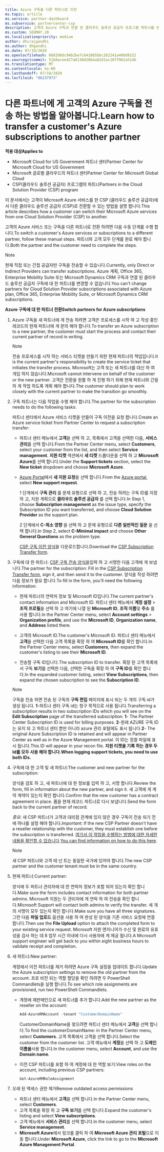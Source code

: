 ```yaml
---
title: Azure 구독을 다른 파트너로 이전
ms.topic: article
ms.service: partner-dashboard
ms.subservice: partnercenter-csp
description: 고객의 Azure 구독과 연결 된 클라우드 솔루션 공급자 프로그램 파트너를 변경 하는 방법에 대해 알아봅니다.
ms.custom: SEOMAY.20
ms.localizationpriority: medium
author: dhirajgandhi
ms.author: dhgandhi
ms.date: 07/10/2020
ms.openlocfilehash: 688208dc94b2be7c641065bbc262241a488d9152
ms.sourcegitcommit: 51b8acee427a8130d20b4a82d1ac107f962a51db
ms.translationtype: MT
ms.contentlocale: ko-KR
ms.lasthandoff: 07/10/2020
ms.locfileid: "86237973"
---
```

# <a name="learn-how-to-transfer-a-customers-azure-subscriptions-to-another-partner"></a><span data-ttu-id="c999a-103">다른 파트너에 게 고객의 Azure 구독을 전송 하는 방법을 알아봅니다.</span><span class="sxs-lookup"><span data-stu-id="c999a-103">Learn how to transfer a customer's Azure subscriptions to another partner</span></span>

<span data-ttu-id="c999a-104">**적용 대상**</span><span class="sxs-lookup"><span data-stu-id="c999a-104">**Applies to**</span></span>

- <span data-ttu-id="c999a-105">Microsoft Cloud for US Government 파트너 센터</span><span class="sxs-lookup"><span data-stu-id="c999a-105">Partner Center for Microsoft Cloud for US Government</span></span>
- <span data-ttu-id="c999a-106">Microsoft 글로벌 클라우드의 파트너 센터</span><span class="sxs-lookup"><span data-stu-id="c999a-106">Partner Center for Microsoft Global Cloud</span></span>
- <span data-ttu-id="c999a-107">CSP(클라우드 솔루션 공급자) 프로그램의 파트너</span><span class="sxs-lookup"><span data-stu-id="c999a-107">Partners in the Cloud Solution Provider (CSP) program</span></span>

<span data-ttu-id="c999a-108">이 문서에서는 고객이 Microsoft Azure 서비스를 한 CSP (클라우드 솔루션 공급자)에서 다른 클라우드 솔루션 공급자 (CSP)로 전환할 수 있는 방법을 설명 합니다.</span><span class="sxs-lookup"><span data-stu-id="c999a-108">This article describes how a customer can switch their Microsoft Azure services from one Cloud Solution Provider (CSP) to another.</span></span>

<span data-ttu-id="c999a-109">고객의 Azure 서비스 또는 구독을 다른 파트너로 전환 하려면 다음 수동 단계를 수행 합니다.</span><span class="sxs-lookup"><span data-stu-id="c999a-109">To switch a customer's Azure services or subscriptions to a different partner, follow these manual steps.</span></span> <span data-ttu-id="c999a-110">파트너와 고객 모두 단계를 완료 해야 합니다.</span><span class="sxs-lookup"><span data-stu-id="c999a-110">Both the partner and the customer need to complete the steps.</span></span>

>[!Note]  
><span data-ttu-id="c999a-111">현재 직접 또는 간접 공급자만 구독을 전송할 수 있습니다.</span><span class="sxs-lookup"><span data-stu-id="c999a-111">Currently, only Direct or Indirect Providers can transfer subscriptions.</span></span>
><span data-ttu-id="c999a-112">Azure 계획, Office 365, Enterprise Mobility Suite 또는 Microsoft Dynamics CRM 구독과 연결 된 클라우드 솔루션 공급자 구독에 대 한 파트너를 변경할 수 없습니다.</span><span class="sxs-lookup"><span data-stu-id="c999a-112">You can't change partners for Cloud Solution Provider subscriptions associated with Azure plan, Office 365, Enterprise Mobility Suite, or Microsoft Dynamics CRM subscriptions.</span></span>

<span data-ttu-id="c999a-113">**Azure 구독에 대 한 파트너 전환**</span><span class="sxs-lookup"><span data-stu-id="c999a-113">**Switch partners for Azure subscriptions**</span></span>

1. <span data-ttu-id="c999a-114">Azure 구독을 새 파트너에 게 전송 하려면 고객은 프로세스를 시작 하 고 작성 중인 레코드의 현재 파트너에 게 문의 해야 합니다.</span><span class="sxs-lookup"><span data-stu-id="c999a-114">To transfer an Azure subscription to a new partner, the customer must start the process and contact their current partner of record in writing.</span></span>

   >[!Note]
   ><span data-ttu-id="c999a-115">전송 프로세스를 시작 하는 서비스 티켓을 만들기 위한 현재 파트너의 책임입니다.</span><span class="sxs-lookup"><span data-stu-id="c999a-115">It is the current partner's responsibility to create the service ticket that initiates the transfer process.</span></span> <span data-ttu-id="c999a-116">Microsoft는 고객 또는 새 파트너를 대신 하 여 개입 하지 않습니다.</span><span class="sxs-lookup"><span data-stu-id="c999a-116">Microsoft cannot intervene on behalf of the customer or the new partner.</span></span> <span data-ttu-id="c999a-117">고객은 전환을 원활 하 게 진행 하기 위해 현재 파트너와 긴밀 하 게 작업 하도록 계획 해야 합니다.</span><span class="sxs-lookup"><span data-stu-id="c999a-117">The customer should plan to work closely with the current partner to make the transition go smoothly.</span></span>

2. <span data-ttu-id="c999a-118">구독 파트너는 다음 작업을 수행 해야 합니다.</span><span class="sxs-lookup"><span data-stu-id="c999a-118">The partner for the subscription needs to do the following tasks:</span></span>

   <span data-ttu-id="c999a-119">파트너 센터에서 Azure 서비스 티켓을 만들어 구독 이전을 요청 합니다.</span><span class="sxs-lookup"><span data-stu-id="c999a-119">Create an Azure service ticket from Partner Center to request a subscription transfer:</span></span>

   - <span data-ttu-id="c999a-120">파트너 센터 메뉴에서 **고객**을 선택 하 고, 목록에서 고객을 선택한 다음, **서비스 관리**를 선택 합니다.</span><span class="sxs-lookup"><span data-stu-id="c999a-120">From the Partner Center menu, select **Customers**, select your customer from the list, and then select **Service management**.</span></span> <span data-ttu-id="c999a-121">**지원 티켓** 섹션에서 **새 티켓** 드롭다운을 선택 하 고 **Microsoft Azure**를 선택 합니다.</span><span class="sxs-lookup"><span data-stu-id="c999a-121">Under the **Support tickets** section, select the **New ticket** dropdown and choose **Microsoft Azure**.</span></span>

   - <span data-ttu-id="c999a-122">[Azure Portal](https://portal.azure.com)에서 **새 지원 요청**을 선택 합니다.</span><span class="sxs-lookup"><span data-stu-id="c999a-122">From the [Azure portal](https://portal.azure.com), select **New support request**.</span></span>

     <span data-ttu-id="c999a-123">1 단계에서 **구독 관리** 를 문제 유형으로 선택 하 고, 전송 하려는 구독 ID를 지정 하 고, 지원 계획으로 **클라우드 솔루션 공급자** 를 선택 합니다.</span><span class="sxs-lookup"><span data-stu-id="c999a-123">In Step 1, choose **Subscription management** as the issue type, specify the Subscription ID you want transferred, and choose **Cloud Solution Provider** as the support plan.</span></span>

     <span data-ttu-id="c999a-124">2 단계에서 **C-최소 영향** 을 선택 하 고 문제 유형으로 **다른 일반적인 질문** 을 선택 합니다.</span><span class="sxs-lookup"><span data-stu-id="c999a-124">In Step 2, select **C-Minimal impact** and choose **Other General Questions** as the problem type.</span></span>

     <span data-ttu-id="c999a-125">[CSP 구독 이전 양식](https://query.prod.cms.rt.microsoft.com/cms/api/am/binary/RE4ATIA)을 다운로드합니다.</span><span class="sxs-lookup"><span data-stu-id="c999a-125">Download the [CSP Subscription Transfer form](https://query.prod.cms.rt.microsoft.com/cms/api/am/binary/RE4ATIA).</span></span>

3. <span data-ttu-id="c999a-126">구독에 대 한 파트너: [CSP 구독 전송 양식을](https://query.prod.cms.rt.microsoft.com/cms/api/am/binary/RE4ATIA)입력 하 고 서명한 다음 고객에 게 보냅니다.</span><span class="sxs-lookup"><span data-stu-id="c999a-126">The partner for the subscription: Fill in the [CSP Subscription Transfer form](https://query.prod.cms.rt.microsoft.com/cms/api/am/binary/RE4ATIA), sign it, and then send it to the customer.</span></span> <span data-ttu-id="c999a-127">양식을 작성 하려면 다음 정보가 필요 합니다.</span><span class="sxs-lookup"><span data-stu-id="c999a-127">To fill in the form, you'll need the following information:</span></span>

   - <span data-ttu-id="c999a-128">현재 파트너의 연락처 정보 및 Microsoft ID입니다.</span><span class="sxs-lookup"><span data-stu-id="c999a-128">The current partner's contact information and Microsoft ID.</span></span> <span data-ttu-id="c999a-129">파트너 센터 메뉴에서 **계정 설정** &gt; **조직 프로필**을 선택 하 고 여기에 나열 된 **Microsoft ID**, **조직 이름**및 **주소** 를 사용 합니다.</span><span class="sxs-lookup"><span data-stu-id="c999a-129">In the Partner Center menu, select **Account settings** &gt; **Organization profile**, and use the **Microsoft ID**, **Organization name**, and **Address** listed there.</span></span>

   - <span data-ttu-id="c999a-130">고객의 Microsoft ID.</span><span class="sxs-lookup"><span data-stu-id="c999a-130">The customer's Microsoft ID.</span></span> <span data-ttu-id="c999a-131">파트너 센터 메뉴에서 **고객**을 선택한 다음 고객 목록을 확장 하 여 **Microsoft ID**를 확인 합니다.</span><span class="sxs-lookup"><span data-stu-id="c999a-131">In the Partner Center menu, select **Customers**, then expand the customer's listing to see their **Microsoft ID**.</span></span>

   - <span data-ttu-id="c999a-132">전송할 구독 ID입니다.</span><span class="sxs-lookup"><span data-stu-id="c999a-132">The subscription ID to transfer.</span></span> <span data-ttu-id="c999a-133">확장 된 고객 목록에서 구독 **보기**를 선택한 다음, 선택한 구독을 확장 하 여 **구독 ID**를 확인 합니다.</span><span class="sxs-lookup"><span data-stu-id="c999a-133">In the expanded customer listing, select **View Subscriptions**, then expand the chosen subscription to see the **Subscription ID**.</span></span>

   >[!Note]
   ><span data-ttu-id="c999a-134">구독을 전송 하면 전송 된 구독의 **구독 편집** 페이지에 표시 되는 두 개의 구독 id가 생성 됩니다. **1**-파트너 센터 구독 id는 청구 목적으로 사용 됩니다.</span><span class="sxs-lookup"><span data-stu-id="c999a-134">Transferring a subscription results in two subscription IDs which you will see on the **Edit Subscription** page of the transferred subscription: **1**- The Partner Center Subscription ID is used for billing purposes.</span></span> <span data-ttu-id="c999a-135">**2**-원래 AZURE 구독 ID는 유지 되 고 파트너 센터 뿐만 아니라 azure 관리 포털에도 표시 됩니다.</span><span class="sxs-lookup"><span data-stu-id="c999a-135">**2**-  The original Azure Subscription ID is retained and will appear in Partner Center as well as in the Azure Management portal.</span></span> <span data-ttu-id="c999a-136">이 ID는 정찰 파일에 표시 됩니다.</span><span class="sxs-lookup"><span data-stu-id="c999a-136">This ID will appear in your recon file.</span></span>  <span data-ttu-id="c999a-137">**지원 티켓을 기록 하는 경우 두 Id를 모두 사용 해야 합니다.**</span><span class="sxs-lookup"><span data-stu-id="c999a-137">**When logging support tickets, you need to use both IDs.**</span></span>

4. <span data-ttu-id="c999a-138">구독에 대 한 고객 및 새 파트너:</span><span class="sxs-lookup"><span data-stu-id="c999a-138">The customer and new partner for the subscription:</span></span>

   <span data-ttu-id="c999a-139">양식을 검토 하 고, 새 파트너에 대 한 정보를 입력 하 고, 서명 합니다.</span><span class="sxs-lookup"><span data-stu-id="c999a-139">Review the form, fill in information about the new partner, and sign it.</span></span> <span data-ttu-id="c999a-140">새 고객에 게 계약 계약이 있는지 확인 합니다.</span><span class="sxs-lookup"><span data-stu-id="c999a-140">Confirm that the new customer has a contract agreement in place.</span></span> <span data-ttu-id="c999a-141">폼을 현재 레코드 파트너로 다시 보냅니다.</span><span class="sxs-lookup"><span data-stu-id="c999a-141">Send the form back to the current partner of record.</span></span>

   <span data-ttu-id="c999a-142">*중요*: 새 CSP 파트너가 고객과 대리점 관계에 있지 않은 경우 구독이 전송 되기 전에 하나를 설정 해야 합니다.</span><span class="sxs-lookup"><span data-stu-id="c999a-142">*Important*: If the new CSP Partner doesn't have a reseller relationship with the customer, they must establish one before the subscription is transferred.</span></span> <span data-ttu-id="c999a-143">[여기서 이 작업을 수행하는 방법에 대한 자세한 내용을 확인할 수 있습니다](request-a-relationship-with-a-customer.md).</span><span class="sxs-lookup"><span data-stu-id="c999a-143">[You can find information on how to do this here](request-a-relationship-with-a-customer.md).</span></span>

   >[!Note]
   ><span data-ttu-id="c999a-144">새 CSP 파트너와 고객 테 넌 트는 동일한 국가에 있어야 합니다.</span><span class="sxs-lookup"><span data-stu-id="c999a-144">The new CSP partner and the customer tenant must be in the same country.</span></span> 

5. <span data-ttu-id="c999a-145">현재 파트너:</span><span class="sxs-lookup"><span data-stu-id="c999a-145">Current partner:</span></span>

   <span data-ttu-id="c999a-146">양식에 두 파트너 관리자에 대 한 연락처 정보가 포함 되어 있는지 확인 합니다.</span><span class="sxs-lookup"><span data-stu-id="c999a-146">Make sure the form includes contact information for both partner admins.</span></span> <span data-ttu-id="c999a-147">Microsoft 지원는 두 관리자에 게 연락 하 여 전송을 확인 합니다.</span><span class="sxs-lookup"><span data-stu-id="c999a-147">Microsoft Support will contact both admins to verify the transfer.</span></span> <span data-ttu-id="c999a-148">세 개의 서명이 모두 있는지 확인 합니다.</span><span class="sxs-lookup"><span data-stu-id="c999a-148">Make sure you have all three signatures.</span></span> <span data-ttu-id="c999a-149">그런 다음 **파일 업로드** 옵션을 사용 하 여 완성 된 양식을 기존 서비스 요청에 연결 합니다.</span><span class="sxs-lookup"><span data-stu-id="c999a-149">Then use the **File Upload** option to attach the completed form to your existing service request.</span></span> <span data-ttu-id="c999a-150">Microsoft 지원 엔지니어가 수신 및 완료의 유효성을 검사 하는 데 8 업무 시간 이내에 다시 사용자에 게 제공 됩니다.</span><span class="sxs-lookup"><span data-stu-id="c999a-150">A Microsoft support engineer will get back to you within eight business hours to validate receipt and completion.</span></span>

6. <span data-ttu-id="c999a-151">새 파트너:</span><span class="sxs-lookup"><span data-stu-id="c999a-151">New partner:</span></span>

   <span data-ttu-id="c999a-152">계정에서 이전 파트너를 제거 하려면 Azure 구독 설정을 업데이트 합니다.</span><span class="sxs-lookup"><span data-stu-id="c999a-152">Update the Azure subscription settings to remove the old partner from the account.</span></span> <span data-ttu-id="c999a-153">프로 비전 되는 역할 할당을 확인 하려면 두 PowerShell Commandlets을 실행 합니다.</span><span class="sxs-lookup"><span data-stu-id="c999a-153">To see which role assignments are provisioned, run two PowerShell Commandlets.</span></span>

   - <span data-ttu-id="c999a-154">계정에 재판매인으로 새 파트너를 추가 합니다.</span><span class="sxs-lookup"><span data-stu-id="c999a-154">Add the new partner as the reseller on the account:</span></span>

     ```powershell
     Add-AzureRMAccount -tenant "CustomerDomainName"
     ```

     <span data-ttu-id="c999a-155">CustomerDomainName을 찾으려면 파트너 센터 메뉴에서 **고객**을 선택 합니다.</span><span class="sxs-lookup"><span data-stu-id="c999a-155">To find the customerDomainName: in the Partner Center menu, select **Customers**.</span></span> <span data-ttu-id="c999a-156">고객 목록에서 고객을 선택 합니다.</span><span class="sxs-lookup"><span data-stu-id="c999a-156">Select the customer from the customer list.</span></span> <span data-ttu-id="c999a-157">고객 메뉴에서 **계정**을 선택 하 고 **도메인 이름을**사용 합니다.</span><span class="sxs-lookup"><span data-stu-id="c999a-157">In the customer menu, select **Account**, and use the **Domain name**.</span></span>

   - <span data-ttu-id="c999a-158">이전 CSP 파트너를 포함 하 여 계정에 대 한 역할 보기:</span><span class="sxs-lookup"><span data-stu-id="c999a-158">View roles on the account, including previous CSP partners:</span></span>

     ```powershell
     Get-AzureRMRoleAssignment
     ```

7. <span data-ttu-id="c999a-159">오래 된 액세스 권한 제거</span><span class="sxs-lookup"><span data-stu-id="c999a-159">Remove outdated access permissions</span></span>

   - <span data-ttu-id="c999a-160">파트너 센터 메뉴에서 **고객**을 선택 합니다.</span><span class="sxs-lookup"><span data-stu-id="c999a-160">In the Partner Center menu, select **Customers**.</span></span>
   - <span data-ttu-id="c999a-161">고객 목록을 확장 하 고 **구독 보기**를 선택 합니다.</span><span class="sxs-lookup"><span data-stu-id="c999a-161">Expand the customer's listing and select **View subscriptions**.</span></span>
   - <span data-ttu-id="c999a-162">고객 메뉴에서 **서비스 관리**를 선택 합니다.</span><span class="sxs-lookup"><span data-stu-id="c999a-162">In the customer menu, select **Service management**.</span></span>
   - <span data-ttu-id="c999a-163">**Microsoft Azure**에서 링크를 클릭 하 여 **Microsoft Azure 관리 포털**으로 이동 합니다.</span><span class="sxs-lookup"><span data-stu-id="c999a-163">Under **Microsoft Azure**, click the link to go to the **Microsoft Azure Management Portal**.</span></span>
